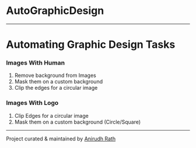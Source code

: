 # AutoGraphicDesign

---
# Automating Graphic Design Tasks

### Images With Human
1. Remove background from Images
2. Mask them on a custom background 
3. Clip the edges for a circular image

### Images With Logo
1. Clip Edges for a circular image
2. Mask them on a custom background (Circle/Square) 
---
Project curated & maintained by [Anirudh Rath](https://www.anirudhrath.dev)